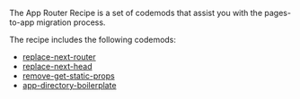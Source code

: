 The App Router Recipe is a set of codemods that assist you with the pages-to-app migration process.

The recipe includes the following codemods:

-   [replace-next-router](https://github.com/codemod-com/codemod/tree/main/packages/codemods/next/13/replace-next-router)
-   [replace-next-head](https://github.com/codemod-com/codemod/tree/main/packages/codemods/next/13/replace-next-head)
-   [remove-get-static-props](https://github.com/codemod-com/codemod/tree/main/packages/codemods/next/13/remove-get-static-props)
-   [app-directory-boilerplate](https://github.com/codemod-com/codemod/tree/main/packages/codemods/next/13/app-directory-boilerplate)
